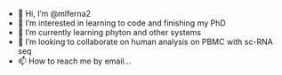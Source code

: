 - 👋 Hi, I’m @mlferna2
- 👀 I’m interested in learning to code and finishing my PhD
- 🌱 I’m currently learning phyton and other systems
- 💞️ I’m looking to collaborate on human analysis on PBMC with sc-RNA seq
- 📫 How to reach me by email...

<!---
mlferna2/mlferna2 is a ✨ special ✨ repository because its `README.md` (this file) appears on your GitHub profile.
You can click the Preview link to take a look at your changes.
--->
